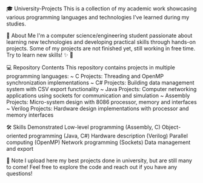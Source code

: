 🎓 University-Projects
This is a collection of my academic work showcasing various programming languages and technologies I've learned during my studies.

👨 About Me
I'm a computer science/engineering student passionate about learning new technologies and developing practical skills through hands-on projects. 
Some of my projects are not finished yet, still working in free time. Try to learn new skills! ✨ 🧠

💻 Repository Contents
This repository contains projects in multiple programming languages:
~ C Projects: Threading and OpenMP synchronization implementations
~ C# Projects: Building data management system with CSV export functionality
~ Java Projects: Computer networking applications using sockets for communication and simulation
~ Assembly Projects: Micro-system design with 8086 processor, memory and interfaces
~ Verilog Projects: Hardware design implementations with processor and memory interfaces

🛠️ Skills Demonstrated
Low-level programming (Assembly, C)
Object-oriented programming (Java, C#)
Hardware description (Verilog)
Parallel computing (OpenMP)
Network programming (Sockets)
Data management and export

📝 Note
I upload here my best projects done in university, but are still many to come!
Feel free to explore the code and reach out if you have any questions! 